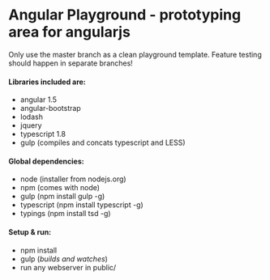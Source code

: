 # Angular Playground - prototyping area for angularjs
Only use the master branch as a clean playground template. Feature testing should happen in separate branches!

#### Libraries included are:
- angular 1.5
- angular-bootstrap
- lodash
- jquery
- typescript 1.8
- gulp (compiles and concats typescript and LESS)

#### Global dependencies:
- node (installer from nodejs.org)
- npm (comes with node)
- gulp (npm install gulp -g)
- typescript (npm install typescript -g)
- typings (npm install tsd -g)

#### Setup & run:
- npm install
- gulp (*builds and watches*)
- run any webserver in public/